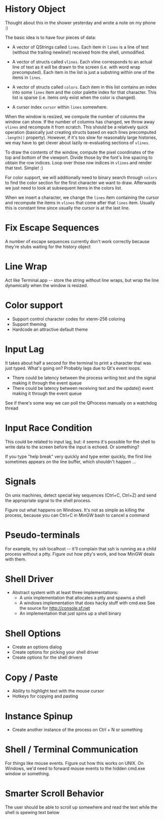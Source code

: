 
# History Object

Thought about this in the shower yesterday and wrote a note on my phone :)

The basic idea is to have four pieces of data:

* A vector of QStrings called `lines`. Each item in `lines` is a line of text
  (without the trailing newline!) received from the shell, unmodified.

* A vector of structs called `vlines`. Each vline corresponds to an actual line
  of text as it will be drawn to the screen (i.e. with word wrap precomputed).
  Each item in the list is just a substring within one of the items in `lines`.

* A vector of structs called `colors`. Each item in this list contains an index
  into some `lines` item and the color palette index for that character. This
  list is sparse (i.e. items only exist when the color is changed).

* A cursor index `cursor` within `lines` somewhere.

When the window is resized, we compute the number of columns the window can
show. If the number of columns has changed, we throw away `vlines` and
recompute it from scratch. This should be a relatively quick operation
(basically just creating structs based on each lines precomputed `.length()`
property). However, if it's too slow for reasonably large histories, we may 
have to get clever about lazily re-evaluating sections of `vlines`.

To draw the contents of the window, compute the pixel coordinates of the top
and bottom of the viewport. Divide those by the font's line spacing to obtain
the row indices. Loop over those row indices in `vlines` and render that text.
Simple! :)

For color support, we will additionally need to binary search through `colors`
to find the color section for the first character we want to draw. Afterwards
we just need to look at subsequent items in the colors list.

When we insert a character, we change the `lines` item containing the cursor
and recompute the items in `vlines` that come after that `lines` item. Usually
this is constant time since usually the cursor is at the last line.

# Fix Escape Sequences

A number of escape sequences currently don't work correctly because they're
stubs waiting for the history object

# Line Wrap

Act like Terminal.app -- store the string without line wraps, but wrap the
line dynamically when the window is resized. 

# Color support

* Support control character codes for xterm-256 coloring
* Support theming
* Hardcode an attractive default theme

# Input Lag

It takes about half a second for the terminal to print a character that was
just typed. What's going on? Probably lags due to Qt's event loops.

* There could be latency between the process writing text and the signal making
  it through the event queue
* There could be latency between receiving text and the update() event making
  it through the event queue

See if there's some way we can poll the QProcess manually on a watchdog thread

# Input Race Condition

This could be related to input lag, but: it seems it's possible for the shell
to write data to the screen before the input is echoed. Or something? 

If you type "help break" very quickly and type enter quickly, the first line
sometimes appears on the line buffer, which shouldn't happen ...

# Signals

On unix machines, detect special key sequences (Ctrl+C, Ctrl+Z) and send the
appropriate signal to the shell process. 

Figure out what happens on Windows. It's not as simple as killing the process,
because you can Ctrl+C in MinGW bash to cancel a command

# Pseudo-terminals

For example, try ssh localhost -- it'll complain that ssh is running as a child
process without a ptty. Figure out how ptty's work, and how MinGW deals with
them.

# Shell Driver

* Abstract system with at least three implementations:
    * A unix implementation that allocates a ptty and spawns a shell
    * A windows implementation that does hacky stuff with cmd.exe
      See the source for http://console.sf.net
    * An implementation that just spins up a shell binary

# Shell Options

* Create an options dialog
* Create options for picking your shell driver
* Create options for the shell drivers

# Copy / Paste

* Ability to highlight text with the mouse cursor
* Hotkeys for copying and pasting

# Instance Spinup

* Create another instance of the process on Ctrl + N or something

# Shell / Terminal Communication

For things like mouse events. Figure out how this works on UNIX. On Windows,
we'd need to forward mouse events to the hidden cmd.exe window or something.

# Smarter Scroll Behavior

The user should be able to scroll up somewhere and read the text while the
shell is spewing text below


